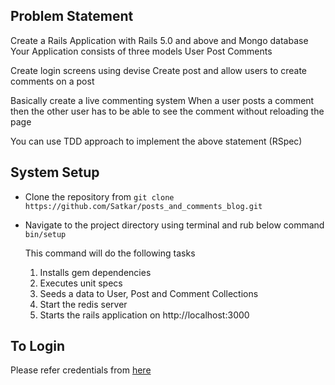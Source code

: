 

## Problem Statement
Create a Rails Application with Rails 5.0 and above and Mongo database
Your Application consists of three models 
User
Post
Comments

Create login screens using devise
Create post and allow users to create comments on a post

Basically create a live commenting system
When a user posts a comment then the other user has to be able to see the comment without reloading the page

You can use TDD approach to implement the above statement
(RSpec)

## System Setup
  * Clone the repository from 
    ```git clone https://github.com/Satkar/posts_and_comments_blog.git```
    
  * Navigate to the project directory using terminal and rub below command
    ```bin/setup```
    
    This command will do the following tasks
    1. Installs gem dependencies
    2. Executes unit specs
    3. Seeds a data to User, Post and Comment Collections
    4. Start the redis server
    5. Starts the rails application on http://localhost:3000
    
## To Login
  Please refer credentials from [here](https://github.com/Satkar/posts_and_comments_blog/blob/master/lib/tasks/post_comment_details.rake#L16)
    
  

